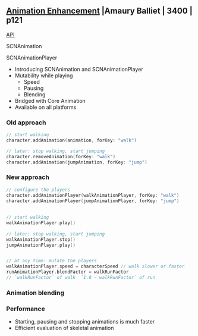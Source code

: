 ## [Animation Enhancement](2017-604-3-animation-improvements.md) |Amaury Balliet | 3400 | p121

[API](https://developer.apple.com/documentation/scenekit/animation)



SCNAnimation

SCNAnimationPlayer



- Introducing SCNAnimation and SCNAnimationPlayer
- Mutability while playing
  - Speed
  - Pausing
  - Blending
- Bridged with Core Animation
- Available on all platforms



### Old approach


```swift
// start walking
character.addAnimation(animation, forKey: "walk")

// later: stop walking, start jumping
character.removeAnimation(forKey: "walk")
character.addAnimation(jumpAnimation, forKey: "jump")
```


### New approach

```swift
// configure the players
character.addAnimationPlayer(walkAnimationPlayer, forKey: "walk") 
character.addAnimationPlayer(jumpAnimationPlayer, forKey: "jump")
 
 
// start walking
walkAnimationPlayer.play()
 
// later: stop walking, start jumping
walkAnimationPlayer.stop()
jumpAnimationPlayer.play()


// at any time: mutate the players
walkAnimationPlayer.speed = characterSpeed // walk slower or faster
runAnimationPlayer.blendFactor = walkRunFactor
// `walkRunFactor` of walk  `1.0 - walkRunFactor` of run

```


### Animation blending


### Performance


- Starting, pausing and stopping animations is much faster
- Efficient evaluation of skeletal animation


